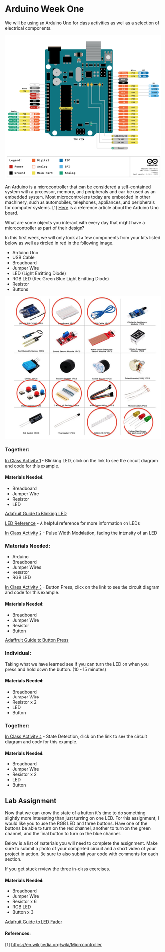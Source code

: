 # Arduino Week One
We will be using an Arduino <a href="https://docs.arduino.cc/hardware/uno-rev3" target="_blank">Uno</a> for class activities as well as a selection of electrical components. 

![arduino]

An Arduino is a microcontroller that can be considered a self-contained system with a processor, memory, and peripherals and can be used as an embedded system.  Most microcontrollers today are embedded in other machinery, such as automobiles, telephones, appliances, and peripherals for computer systems. [1] <a href="https://docs.arduino.cc/tutorials/uno-rev3/intro-to-board" target="_blank">Here</a> is a reference article about the Arduino Uno board. 

What are some objects you interact with every day that might have a microcontroller as part of their design?

In this first week, we will only look at a few components from your kits listed below as well as circled in red in the following image. 

* Arduino Uno
* USB Cable 
* Breadboard
* Jumper Wire
* LED (Light Emitting Diode)
* RGB LED (Red Green Blue Light Emitting Diode)
* Resistor
* Buttons

![components]

### Together:

[In Class Activity 1](https://docs.arduino.cc/tutorials/uno-rev3/Blink) - Blinking LED, click on the link to see the circuit diagram and code for this example.

#### Materials Needed:
* Breadboard
* Jumper Wire
* Resistor
* LED

[Adafruit Guide to Blinking LED](https://learn.adafruit.com/adafruit-arduino-lesson-2-leds/blinking-the-led)

[LED Reference](https://learn.adafruit.com/all-about-leds?view=all) - A helpful reference for more information on LEDs

[In Class Activity 2](https://www.arduino.cc/en/Tutorial/BuiltInExamples/Fading) - Pulse Width Modulation, fading the intensity of an LED

### Materials Needed:
* Arduino
* Breadboard
* Jumper Wires
* Resistor
* RGB LED

[In Class Activity 3](https://docs.arduino.cc/built-in-examples/basics/DigitalReadSerial) - Button Press, click on the link to see the circuit diagram and code for this example.

#### Materials Needed:
* Breadboard
* Jumper Wire
* Resistor
* Button

[Adaffruit Guide to Button Press](https://learn.adafruit.com/adafruit-arduino-lesson-6-digital-inputs)

### Individual:

Taking what we have learned see if you can turn the LED on when you press and hold down the button. (10 - 15 minutes)

#### Materials Needed:
* Breadboard
* Jumper Wire
* Resistor x 2
* LED
* Button

### Together:

[In Class Activity 4](https://www.arduino.cc/en/Tutorial/BuiltInExamples/StateChangeDetection) - State Detection, click on the link to see the circuit diagram and code for this example.

#### Materials Needed:
* Breadboard
* Jumper Wire
* Resistor x 2
* LED
* Button

## Lab Assignment

Now that we can know the state of a button it's time to do something slightly more interesting than just turning on one LED.  For this assignment, I would like you to use the RGB LED and three buttons.  Have one of the buttons be able to turn on the red channel, another to turn on the green channel, and the final button to turn on the blue channel.  

Below is a list of materials you will need to complete the assignment.  Make sure to submit a photo of your completed circuit and a short video of your project in action. Be sure to also submit your code with comments for each section. 

If you get stuck review the three in-class exercises. 

#### Materials Needed:
* Breadboard
* Jumper Wire
* Resistor x 6
* RGB LED
* Button x 3

[Adafruit Guide to LED Fader](https://learn.adafruit.com/adafruit-arduino-lesson-7-make-an-rgb-led-fader/overview)

#### References:
[1] https://en.wikipedia.org/wiki/Microcontroller

[arduino]: https://github.com/freaug/ART3400/blob/main/lab_arduino/week_one/media/Arduino_Pinout.png "Arduino"
[components]: https://github.com/freaug/ART3400/blob/main/lab_arduino/week_one/media/Week%201%20Components.jpg "Week One Components"

